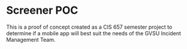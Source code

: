 # Screener POC
This is a proof of concept created as a CIS 657 semester project to determine if a mobile app will best suit the needs of the GVSU Incident Management Team.
